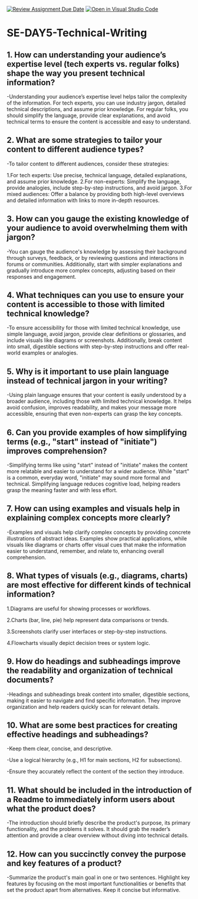 [![Review Assignment Due Date](https://classroom.github.com/assets/deadline-readme-button-22041afd0340ce965d47ae6ef1cefeee28c7c493a6346c4f15d667ab976d596c.svg)](https://classroom.github.com/a/zsAR-pyY)
[![Open in Visual Studio Code](https://classroom.github.com/assets/open-in-vscode-2e0aaae1b6195c2367325f4f02e2d04e9abb55f0b24a779b69b11b9e10269abc.svg)](https://classroom.github.com/online_ide?assignment_repo_id=17264256&assignment_repo_type=AssignmentRepo)
# SE-DAY5-Technical-Writing
## 1. How can understanding your audience’s expertise level (tech experts vs. regular folks) shape the way you present technical information?

-Understanding your audience’s expertise level helps tailor the complexity of the information. For tech experts, you can use industry jargon, detailed technical descriptions, and assume prior knowledge. For regular folks, you should simplify the language, provide clear explanations, and avoid technical terms to ensure the content is accessible and easy to understand.

## 2. What are some strategies to tailor your content to different audience types?

-To tailor content to different audiences, consider these strategies:

1.For tech experts: Use precise, technical language, detailed explanations, and assume prior knowledge.
2.For non-experts: Simplify the language, provide analogies, include step-by-step instructions, and avoid jargon.
3.For mixed audiences: Offer a balance by providing both high-level overviews and detailed information with links to more in-depth resources.

## 3. How can you gauge the existing knowledge of your audience to avoid overwhelming them with jargon?

-You can gauge the audience's knowledge by assessing their background through surveys, feedback, or by reviewing questions and interactions in forums or communities. Additionally, start with simpler explanations and gradually introduce more complex concepts, adjusting based on their responses and engagement.

## 4. What techniques can you use to ensure your content is accessible to those with limited technical knowledge?

-To ensure accessibility for those with limited technical knowledge, use simple language, avoid jargon, provide clear definitions or glossaries, and include visuals like diagrams or screenshots. Additionally, break content into small, digestible sections with step-by-step instructions and offer real-world examples or analogies.

## 5. Why is it important to use plain language instead of technical jargon in your writing?

-Using plain language ensures that your content is easily understood by a broader audience, including those with limited technical knowledge. It helps avoid confusion, improves readability, and makes your message more accessible, ensuring that even non-experts can grasp the key concepts.

## 6. Can you provide examples of how simplifying terms (e.g., "start" instead of "initiate") improves comprehension?

-Simplifying terms like using "start" instead of "initiate" makes the content more relatable and easier to understand for a wider audience. While "start" is a common, everyday word, "initiate" may sound more formal and technical. Simplifying language reduces cognitive load, helping readers grasp the meaning faster and with less effort.

## 7. How can using examples and visuals help in explaining complex concepts more clearly?

-Examples and visuals help clarify complex concepts by providing concrete illustrations of abstract ideas. Examples show practical applications, while visuals like diagrams or charts offer visual cues that make the information easier to understand, remember, and relate to, enhancing overall comprehension.

## 8. What types of visuals (e.g., diagrams, charts) are most effective for different kinds of technical information?

1.Diagrams are useful for showing processes or workflows.

2.Charts (bar, line, pie) help represent data comparisons or trends.

3.Screenshots clarify user interfaces or step-by-step instructions.

4.Flowcharts visually depict decision trees or system logic.

## 9. How do headings and subheadings improve the readability and organization of technical documents?

-Headings and subheadings break content into smaller, digestible sections, making it easier to navigate and find specific information. They improve organization and help readers quickly scan for relevant details.

## 10. What are some best practices for creating effective headings and subheadings?

-Keep them clear, concise, and descriptive.

-Use a logical hierarchy (e.g., H1 for main sections, H2 for subsections).

-Ensure they accurately reflect the content of the section they introduce.
## 11. What should be included in the introduction of a Readme to immediately inform users about what the product does?

-The introduction should briefly describe the product's purpose, its primary functionality, and the problems it solves. It should grab the reader’s attention and provide a clear overview without diving into technical details.

## 12. How can you succinctly convey the purpose and key features of a product?

-Summarize the product's main goal in one or two sentences. Highlight key features by focusing on the most important functionalities or benefits that set the product apart from alternatives. Keep it concise but informative.
